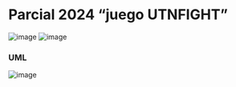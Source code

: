 # Parcial 2024 “juego UTNFIGHT”

![image](https://github.com/x-chama-x/Programacion-II-2.602-2023/assets/67705754/57556082-f5e4-452d-be9e-1c90f58dec60)
![image](https://github.com/x-chama-x/Programacion-II-2.602-2023/assets/67705754/e635f6f4-40be-4184-ae59-d3caa48c32e3)



### UML

![image](https://github.com/x-chama-x/Programacion-II-2.602-2023/assets/67705754/88d17635-7487-4313-9396-4c0ef8be4dd2)


